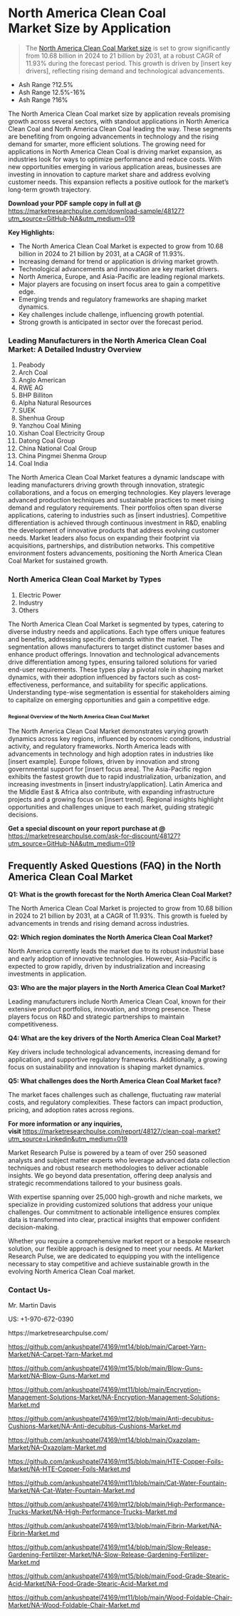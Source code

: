 <h1>North America Clean Coal Market&nbsp;Size by Application</h1><blockquote><p>The <a href="https://marketresearchpulse.com/download-sample/48127?utm_source=GitHub-NA&amp;utm_medium=019">North America Clean Coal Market size</a> is set to grow significantly from 10.68 billion in 2024 to 21 billion by 2031, at a robust CAGR of 11.93% during the forecast period. This growth is driven by [insert key drivers], reflecting rising demand and technological advancements.</p></blockquote><ul><li>Ash Range ?12.5%<li> Ash Range 12.5%-16%<li> Ash Range ?16%</li></ul><p>The North America Clean Coal market size by application reveals promising growth across several sectors, with standout applications in North America Clean Coal and North America Clean Coal leading the way. These segments are benefiting from ongoing advancements in technology and the rising demand for smarter, more efficient solutions. The growing need for applications in North America Clean Coal is driving market expansion, as industries look for ways to optimize performance and reduce costs. With new opportunities emerging in various application areas, businesses are investing in innovation to capture market share and address evolving customer needs. This expansion reflects a positive outlook for the market’s long-term growth trajectory.</p><p><strong>Download your PDF sample copy in full at @ </strong><a href="https://marketresearchpulse.com/download-sample/48127?utm_source=GitHub-NA&amp;utm_medium=019">https://marketresearchpulse.com/download-sample/48127?utm_source=GitHub-NA&amp;utm_medium=019</a></p><p><strong>Key Highlights: </strong></p><ul><li>The North America Clean Coal Market is expected to grow from 10.68 billion in 2024 to 21 billion by 2031, at a CAGR of 11.93%.</li><li>Increasing demand for trend or application is driving market growth.</li><li>Technological advancements and innovation are key market drivers.</li><li>North America, Europe, and Asia-Pacific are leading regional markets.</li><li>Major players are focusing on insert focus area to gain a competitive edge.</li><li>Emerging trends and regulatory frameworks are shaping market dynamics.</li><li>Key challenges include challenge, influencing growth potential.</li><li>Strong growth is anticipated in sector over the forecast period.</li></ul><h3>Leading Manufacturers in the North America Clean Coal Market: A Detailed Industry Overview</h3><ol><li>Peabody</li><li>Arch Coal</li><li>Anglo American</li><li>RWE AG</li><li>BHP Billiton</li><li>Alpha Natural Resources</li><li>SUEK</li><li>Shenhua Group</li><li>Yanzhou Coal Mining</li><li>Xishan Coal Electricity Group</li><li>Datong Coal Group</li><li>China National Coal Group</li><li>China Pingmei Shenma Group</li><li>Coal India</li></ol><div class="flex max-w-full flex-col flex-grow"><div class="min-h-8 text-message flex w-full flex-col items-end gap-2 whitespace-normal break-words [.text-message+&amp;]:mt-5" dir="auto" data-message-author-role="assistant" data-message-id="fd8432e4-4910-450d-b182-61b7bfb0a01f" data-message-model-slug="gpt-4o"><div class="flex w-full flex-col gap-1 empty:hidden first:pt-[3px]"><div class="markdown prose w-full break-words dark:prose-invert light"><p>The North America Clean Coal Market features a dynamic landscape with leading manufacturers driving growth through innovation, strategic collaborations, and a focus on emerging technologies. Key players leverage advanced production techniques and sustainable practices to meet rising demand and regulatory requirements. Their portfolios often span diverse applications, catering to industries such as [insert industries]. Competitive differentiation is achieved through continuous investment in R&amp;D, enabling the development of innovative products that address evolving customer needs. Market leaders also focus on expanding their footprint via acquisitions, partnerships, and distribution networks. This competitive environment fosters advancements, positioning the North America Clean Coal Market for sustained growth.</p></div></div></div></div><h3>North America Clean Coal Market by Types</h3><ol><li>Electric Power<li> Industry<li> Others</li></ol><div class="flex max-w-full flex-col flex-grow"><div class="min-h-8 text-message flex w-full flex-col items-end gap-2 whitespace-normal break-words [.text-message+&amp;]:mt-5" dir="auto" data-message-author-role="assistant" data-message-id="084470be-0bb7-4664-bddf-5156b4f41249" data-message-model-slug="gpt-4o-mini"><div class="flex w-full flex-col gap-1 empty:hidden first:pt-[3px]"><div class="markdown prose w-full break-words dark:prose-invert light"><p>The North America Clean Coal Market is segmented by types, catering to diverse industry needs and applications. Each type offers unique features and benefits, addressing specific demands within the market. The segmentation allows manufacturers to target distinct customer bases and enhance product offerings. Innovation and technological advancements drive differentiation among types, ensuring tailored solutions for varied end-user requirements. These types play a pivotal role in shaping market dynamics, with their adoption influenced by factors such as cost-effectiveness, performance, and suitability for specific applications. Understanding type-wise segmentation is essential for stakeholders aiming to capitalize on emerging opportunities and gain a competitive edge.</p></div></div></div></div><h3><span style="font-size: 11px;">Regional Overview of the North America Clean Coal Market</span></h3><div class="flex max-w-full flex-col flex-grow"><div class="min-h-8 text-message flex w-full flex-col items-end gap-2 whitespace-normal break-words [.text-message+&amp;]:mt-5" dir="auto" data-message-author-role="assistant" data-message-id="e9038762-ce64-4e30-91c9-9bd413514231" data-message-model-slug="gpt-4o-mini"><div class="flex w-full flex-col gap-1 empty:hidden first:pt-[3px]"><div class="markdown prose w-full break-words dark:prose-invert light"><p>The North America Clean Coal Market demonstrates varying growth dynamics across key regions, influenced by economic conditions, industrial activity, and regulatory frameworks. North America leads with advancements in technology and high adoption rates in industries like [insert example]. Europe follows, driven by innovation and strong governmental support for [insert focus area]. The Asia-Pacific region exhibits the fastest growth due to rapid industrialization, urbanization, and increasing investments in [insert industry/application]. Latin America and the Middle East &amp; Africa also contribute, with expanding infrastructure projects and a growing focus on [insert trend]. Regional insights highlight opportunities and challenges unique to each market, guiding strategic decisions.</p></div></div></div></div><p><strong>Get a special discount on your report purchase at @ </strong><a href="https://marketresearchpulse.com/ask-for-discount/48127?utm_source=GitHub-NA&amp;utm_medium=019">https://marketresearchpulse.com/ask-for-discount/48127?utm_source=GitHub-NA&amp;utm_medium=019</a></p><h2>Frequently Asked Questions (FAQ) in the North America Clean Coal Market</h2><p><strong>Q1: What is the growth forecast for the North America Clean Coal Market?</strong></p><p>The North America Clean Coal Market is projected to grow from 10.68 billion in 2024 to 21 billion by 2031, at a CAGR of 11.93%. This growth is fueled by advancements in trends and rising demand across industries.</p><p><strong>Q2: Which region dominates the North America Clean Coal Market?</strong></p><p>North America currently leads the market due to its robust industrial base and early adoption of innovative technologies. However, Asia-Pacific is expected to grow rapidly, driven by industrialization and increasing investments in application.</p><p><strong>Q3: Who are the major players in the North America Clean Coal Market?</strong></p><p>Leading manufacturers include North America Clean Coal, known for their extensive product portfolios, innovation, and strong presence. These players focus on R&amp;D and strategic partnerships to maintain competitiveness.</p><p><strong>Q4: What are the key drivers of the North America Clean Coal Market?</strong></p><p>Key drivers include technological advancements, increasing demand for application, and supportive regulatory frameworks. Additionally, a growing focus on sustainability and innovation is shaping market dynamics.</p><p><strong>Q5: What challenges does the North America Clean Coal Market face?</strong></p><p>The market faces challenges such as challenge, fluctuating raw material costs, and regulatory complexities. These factors can impact production, pricing, and adoption rates across regions.</p><p><strong>For more information or any inquiries, visit&nbsp;</strong><a href="https://marketresearchpulse.com/report/48127/clean-coal-market?utm_source=Linkedin&utm_medium=019">https://marketresearchpulse.com/report/48127/clean-coal-market?utm_source=Linkedin&utm_medium=019</a></p><p>Market Research Pulse is powered by a team of over 250 seasoned analysts and subject matter experts who leverage advanced data collection techniques and robust research methodologies to deliver actionable insights. We go beyond data presentation, offering deep analysis and strategic recommendations tailored to your business goals.</p><p>With expertise spanning over 25,000 high-growth and niche markets, we specialize in providing customized solutions that address your unique challenges. Our commitment to actionable intelligence ensures complex data is transformed into clear, practical insights that empower confident decision-making.</p><p>Whether you require a comprehensive market report or a bespoke research solution, our flexible approach is designed to meet your needs. At Market Research Pulse, we are dedicated to equipping you with the intelligence necessary to stay competitive and achieve sustainable growth in the evolving North America Clean Coal market.</p><h3><strong>Contact Us-</strong></h3><p>Mr. Martin Davis</p><p>US: +1-970-672-0390</p><p>https://marketresearchpulse.com/</p><p><a href="https://github.com/ankushpatel74169/mt14/blob/main/Carpet-Yarn-Market/NA-Carpet-Yarn-Market.md">https://github.com/ankushpatel74169/mt14/blob/main/Carpet-Yarn-Market/NA-Carpet-Yarn-Market.md</a></p><p><a href="https://github.com/ankushpatel74169/mt15/blob/main/Blow-Guns-Market/NA-Blow-Guns-Market.md">https://github.com/ankushpatel74169/mt15/blob/main/Blow-Guns-Market/NA-Blow-Guns-Market.md</a></p><p><a href="https://github.com/ankushpatel74169/mt11/blob/main/Encryption-Management-Solutions-Market/NA-Encryption-Management-Solutions-Market.md">https://github.com/ankushpatel74169/mt11/blob/main/Encryption-Management-Solutions-Market/NA-Encryption-Management-Solutions-Market.md</a></p><p><a href="https://github.com/ankushpatel74169/mt12/blob/main/Anti-decubitus-Cushions-Market/NA-Anti-decubitus-Cushions-Market.md">https://github.com/ankushpatel74169/mt12/blob/main/Anti-decubitus-Cushions-Market/NA-Anti-decubitus-Cushions-Market.md</a></p><p><a href="https://github.com/ankushpatel74169/mt14/blob/main/Oxazolam-Market/NA-Oxazolam-Market.md">https://github.com/ankushpatel74169/mt14/blob/main/Oxazolam-Market/NA-Oxazolam-Market.md</a></p><p><a href="https://github.com/ankushpatel74169/mt15/blob/main/HTE-Copper-Foils-Market/NA-HTE-Copper-Foils-Market.md">https://github.com/ankushpatel74169/mt15/blob/main/HTE-Copper-Foils-Market/NA-HTE-Copper-Foils-Market.md</a></p><p><a href="https://github.com/ankushpatel74169/mt11/blob/main/Cat-Water-Fountain-Market/NA-Cat-Water-Fountain-Market.md">https://github.com/ankushpatel74169/mt11/blob/main/Cat-Water-Fountain-Market/NA-Cat-Water-Fountain-Market.md</a></p><p><a href="https://github.com/ankushpatel74169/mt12/blob/main/High-Performance-Trucks-Market/NA-High-Performance-Trucks-Market.md">https://github.com/ankushpatel74169/mt12/blob/main/High-Performance-Trucks-Market/NA-High-Performance-Trucks-Market.md</a></p><p><a href="https://github.com/ankushpatel74169/mt13/blob/main/Fibrin-Market/NA-Fibrin-Market.md">https://github.com/ankushpatel74169/mt13/blob/main/Fibrin-Market/NA-Fibrin-Market.md</a></p><p><a href="https://github.com/ankushpatel74169/mt14/blob/main/Slow-Release-Gardening-Fertilizer-Market/NA-Slow-Release-Gardening-Fertilizer-Market.md">https://github.com/ankushpatel74169/mt14/blob/main/Slow-Release-Gardening-Fertilizer-Market/NA-Slow-Release-Gardening-Fertilizer-Market.md</a></p><p><a href="https://github.com/ankushpatel74169/mt15/blob/main/Food-Grade-Stearic-Acid-Market/NA-Food-Grade-Stearic-Acid-Market.md">https://github.com/ankushpatel74169/mt15/blob/main/Food-Grade-Stearic-Acid-Market/NA-Food-Grade-Stearic-Acid-Market.md</a></p><p><a href="https://github.com/ankushpatel74169/mt11/blob/main/Wood-Foldable-Chair-Market/NA-Wood-Foldable-Chair-Market.md">https://github.com/ankushpatel74169/mt11/blob/main/Wood-Foldable-Chair-Market/NA-Wood-Foldable-Chair-Market.md</a></p>

